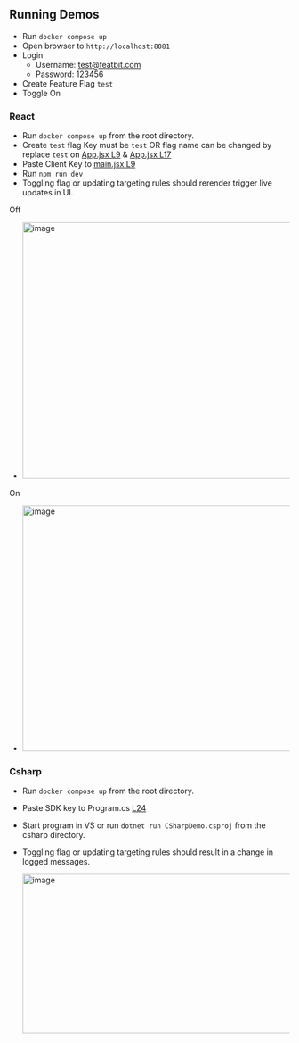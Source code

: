 ## Running Demos

- Run `docker compose up`
- Open browser to `http://localhost:8081`
- Login
  - Username: test@featbit.com
  - Password: 123456
- Create Feature Flag `test`
- Toggle On

### React

- Run `docker compose up` from the root directory.
- Create `test` flag Key must be `test` OR flag name can be changed by replace `test` on [App.jsx L9](https://github.com/jeffrey-vang/FeatBit-JV/blob/e49d9d3bb583ebb3dafe03a8c8d95b0a733aff39/demos/react/src/App.jsx#L9) & [App.jsx L17](https://github.com/jeffrey-vang/FeatBit-JV/blob/e49d9d3bb583ebb3dafe03a8c8d95b0a733aff39/demos/react/src/App.jsx#L17)
- Paste Client Key to [main.jsx L9](https://github.com/jeffrey-vang/FeatBit-JV/blob/e49d9d3bb583ebb3dafe03a8c8d95b0a733aff39/demos/react/src/main.jsx#L9)
- Run `npm run dev`
- Toggling flag or updating targeting rules should rerender trigger live updates in UI.

Off
- <img width="562" height="460" alt="image" src="https://github.com/user-attachments/assets/b6de6b1e-bdd9-4245-99a0-f522e1eeaf73" />

On
- <img width="811" height="441" alt="image" src="https://github.com/user-attachments/assets/107842e8-71b6-4975-aef6-24615a08cc80" />



### Csharp
- Run `docker compose up` from the root directory.
- Paste SDK key to Program.cs [L24](https://github.com/jeffrey-vang/FeatBit-JV/blob/e49d9d3bb583ebb3dafe03a8c8d95b0a733aff39/demos/csharp/Program.cs#L24)
- Start program in VS or run `dotnet run CSharpDemo.csproj` from the csharp directory.
- Toggling flag or updating targeting rules should result in a change in logged messages.

  <img width="552" height="286" alt="image" src="https://github.com/user-attachments/assets/cc84459c-6fd0-42c4-85ad-c556492fb2b0" />


